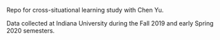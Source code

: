 Repo for cross-situational learning study with Chen Yu.

Data collected at Indiana University during the Fall 2019 and early Spring 2020 semesters. 
